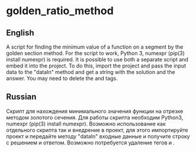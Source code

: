 # golden_ratio_method
## English
A script for finding the minimum value of a function on a segment by the golden section method. For the script to work, Python 3, numexpr (pip(3) install numexpr) is required. It is possible to use both a separate script and embed it into the project. To do this, import the project and pass the input data to the "dataIn" method and get a string with the solution and the answer. You may need to delete the <b></b> and <i></i>tags.
## Russian
Скрипт для нахождения минимального значения функции на отрезке методом золотого сечения. Для работы скрипта необходим Python3, numexpr (pip(3) install numexpr). Возможно использование как отдельного скрипта так и внедрение в проект, для этого импортируйте проект и передайте методу "dataIn" входные данные и получите строку с решением и ответом. Возможно потребуется удаление тегов <b></b> и <i></i>.
